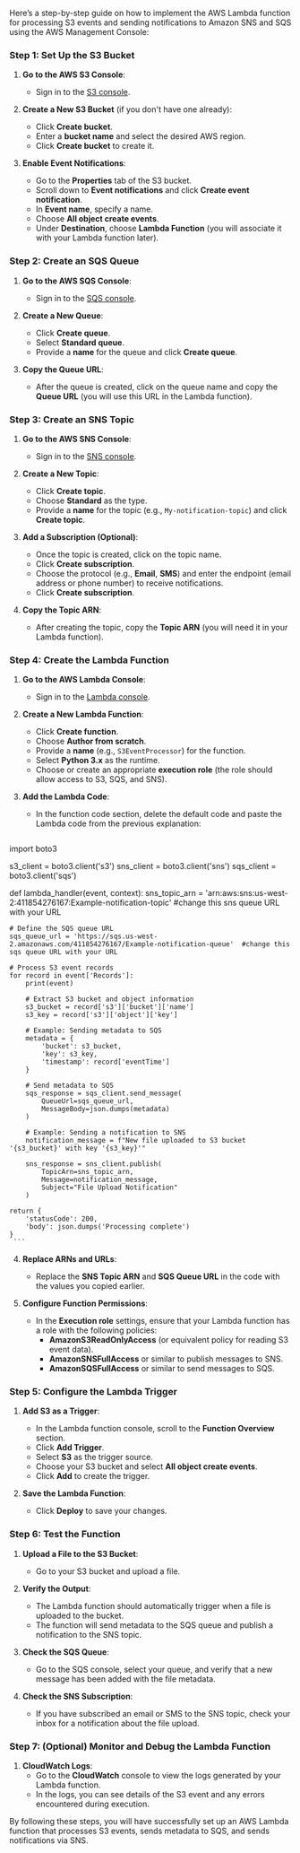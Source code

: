 Here’s a step-by-step guide on how to implement the AWS Lambda function for processing S3 events and sending notifications to Amazon SNS and SQS using the AWS Management Console:

### **Step 1: Set Up the S3 Bucket**
1. **Go to the AWS S3 Console**:
   - Sign in to the [S3 console](https://console.aws.amazon.com/s3/).
   
2. **Create a New S3 Bucket** (if you don't have one already):
   - Click **Create bucket**.
   - Enter a **bucket name** and select the desired AWS region.
   - Click **Create bucket** to create it.

3. **Enable Event Notifications**:
   - Go to the **Properties** tab of the S3 bucket.
   - Scroll down to **Event notifications** and click **Create event notification**.
   - In **Event name**, specify a name.
   - Choose **All object create events**.
   - Under **Destination**, choose **Lambda Function** (you will associate it with your Lambda function later).

### **Step 2: Create an SQS Queue**
1. **Go to the AWS SQS Console**:
   - Sign in to the [SQS console](https://console.aws.amazon.com/sqs/).

2. **Create a New Queue**:
   - Click **Create queue**.
   - Select **Standard queue**.
   - Provide a **name** for the queue and click **Create queue**.

3. **Copy the Queue URL**:
   - After the queue is created, click on the queue name and copy the **Queue URL** (you will use this URL in the Lambda function).

### **Step 3: Create an SNS Topic**
1. **Go to the AWS SNS Console**:
   - Sign in to the [SNS console](https://console.aws.amazon.com/sns/).

2. **Create a New Topic**:
   - Click **Create topic**.
   - Choose **Standard** as the type.
   - Provide a **name** for the topic (e.g., `My-notification-topic`) and click **Create topic**.

3. **Add a Subscription (Optional)**:
   - Once the topic is created, click on the topic name.
   - Click **Create subscription**.
   - Choose the protocol (e.g., **Email**, **SMS**) and enter the endpoint (email address or phone number) to receive notifications.
   - Click **Create subscription**.
   
4. **Copy the Topic ARN**:
   - After creating the topic, copy the **Topic ARN** (you will need it in your Lambda function).

### **Step 4: Create the Lambda Function**
1. **Go to the AWS Lambda Console**:
   - Sign in to the [Lambda console](https://console.aws.amazon.com/lambda/).

2. **Create a New Lambda Function**:
   - Click **Create function**.
   - Choose **Author from scratch**.
   - Provide a **name** (e.g., `S3EventProcessor`) for the function.
   - Select **Python 3.x** as the runtime.
   - Choose or create an appropriate **execution role** (the role should allow access to S3, SQS, and SNS).

3. **Add the Lambda Code**:
   - In the function code section, delete the default code and paste the Lambda code from the previous explanation:
     ```pythonimport json
import boto3

s3_client = boto3.client('s3')
sns_client = boto3.client('sns')
sqs_client = boto3.client('sqs')

def lambda_handler(event, context):
    sns_topic_arn = 'arn:aws:sns:us-west-2:411854276167:Example-notification-topic'   #change this sns queue URL with your URL 
    
    # Define the SQS queue URL
    sqs_queue_url = 'https://sqs.us-west-2.amazonaws.com/411854276167/Example-notification-queue'  #change this sqs queue URL with your URL 

    # Process S3 event records
    for record in event['Records']:
        print(event)
        
        # Extract S3 bucket and object information
        s3_bucket = record['s3']['bucket']['name']
        s3_key = record['s3']['object']['key']
        
        # Example: Sending metadata to SQS
        metadata = {
            'bucket': s3_bucket,
            'key': s3_key,
            'timestamp': record['eventTime']
        }

        # Send metadata to SQS
        sqs_response = sqs_client.send_message(
            QueueUrl=sqs_queue_url,
            MessageBody=json.dumps(metadata)
        )

        # Example: Sending a notification to SNS
        notification_message = f"New file uploaded to S3 bucket '{s3_bucket}' with key '{s3_key}'"
        
        sns_response = sns_client.publish(
            TopicArn=sns_topic_arn,
            Message=notification_message,
            Subject="File Upload Notification"
        )
    
    return {
        'statusCode': 200,
        'body': json.dumps('Processing complete')
    }
     ```
4. **Replace ARNs and URLs**:
   - Replace the **SNS Topic ARN** and **SQS Queue URL** in the code with the values you copied earlier.

5. **Configure Function Permissions**:
   - In the **Execution role** settings, ensure that your Lambda function has a role with the following policies:
     - **AmazonS3ReadOnlyAccess** (or equivalent policy for reading S3 event data).
     - **AmazonSNSFullAccess** or similar to publish messages to SNS.
     - **AmazonSQSFullAccess** or similar to send messages to SQS.

### **Step 5: Configure the Lambda Trigger**
1. **Add S3 as a Trigger**:
   - In the Lambda function console, scroll to the **Function Overview** section.
   - Click **Add Trigger**.
   - Select **S3** as the trigger source.
   - Choose your S3 bucket and select **All object create events**.
   - Click **Add** to create the trigger.

2. **Save the Lambda Function**:
   - Click **Deploy** to save your changes.

### **Step 6: Test the Function**
1. **Upload a File to the S3 Bucket**:
   - Go to your S3 bucket and upload a file.
   
2. **Verify the Output**:
   - The Lambda function should automatically trigger when a file is uploaded to the bucket.
   - The function will send metadata to the SQS queue and publish a notification to the SNS topic.
   
3. **Check the SQS Queue**:
   - Go to the SQS console, select your queue, and verify that a new message has been added with the file metadata.

4. **Check the SNS Subscription**:
   - If you have subscribed an email or SMS to the SNS topic, check your inbox for a notification about the file upload.

### **Step 7: (Optional) Monitor and Debug the Lambda Function**
1. **CloudWatch Logs**:
   - Go to the **CloudWatch** console to view the logs generated by your Lambda function.
   - In the logs, you can see details of the S3 event and any errors encountered during execution.

By following these steps, you will have successfully set up an AWS Lambda function that processes S3 events, sends metadata to SQS, and sends notifications via SNS.
